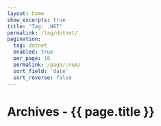 ```yaml
---
layout: home
show_excerpts: true
title: "Tag: .NET"
permalink: /tag/dotnet/
pagination:
  tag: dotnet
  enabled: true
  per_page: 10
  permalink: /page/:num/
  sort_field: 'date'
  sort_reverse: false
---
```


<h1>Archives - {{ page.title }}</h1>
